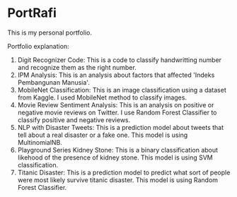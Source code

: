 # PortRafi
This is my personal portfolio.

Portfolio explanation:
1. Digit Recognizer Code: This is a code to classify handwritting number and recognize them as the right number.
2. IPM Analysis: This is an analysis about factors that affected 'Indeks Pembangunan Manusia'.
3. MobileNet Classification: This is an image classification using a dataset from Kaggle. I used MobileNet method to classify images.
4. Movie Review Sentiment Analysis: This is an analysis on positive or negative movie reviews on Twitter. I use Random Forest Classifier to classify positive and negative reviews.
5. NLP with Disaster Tweets: This is a prediction model about tweets that tell about a real disaster or a fake one. This model is using MultinomialNB.
6. Playground Series Kidney Stone: This is a binary classification about likehood of the presence of kidney stone. This model is using SVM classification.
7. Titanic Disaster: This is a prediction model to predict what sort of people were most likely survive titanic disaster. This model is using Random Forest Classifier.
